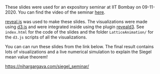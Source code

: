 These slides were used for an expository seminar at IIT Bombay on 09-11-2020. You can find the video of the seminar [here](https://drive.google.com/file/d/1-f92gzMgZOnJVyr4wykPN9WXezeOgmDF/view?usp=sharing).

[reveal.js](https://revealjs.com/) was used to make these slides. The visualizations were made using [d3.js](https://d3js.org/) and were integrated inside using the plugin [reveald3](https://github.com/gcalmettes/reveal.js-d3). See `index.html` for the code of the slides and the folder `LatticeAnimation/` for the `d3.js` scripts of all the visualizations. 


 You can can run these slides from the link below. The final result contains lots of visualizations and a live numerical simulation to explain the Siegel mean value theorem!

https://nihargargava.com/siegel_seminar/

 
